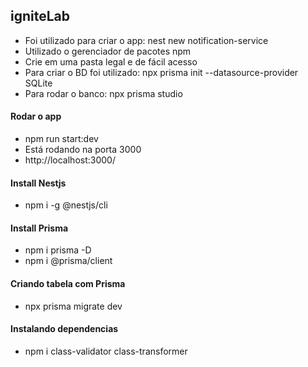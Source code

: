 ## igniteLab
- Foi utilizado para criar o app: nest new notification-service
- Utilizado o gerenciador de pacotes npm
- Crie em uma pasta legal e de fácil acesso
- Para criar o BD foi utilizado: npx prisma init --datasource-provider SQLite
- Para rodar o banco: npx prisma studio

#### Rodar o app
- npm run start:dev
- Está rodando na porta 3000
- http://localhost:3000/

#### Install Nestjs
- npm i -g @nestjs/cli

#### Install Prisma
- npm i prisma -D
- npm i @prisma/client

#### Criando tabela com Prisma
- npx prisma migrate dev

#### Instalando dependencias
- npm i class-validator class-transformer
